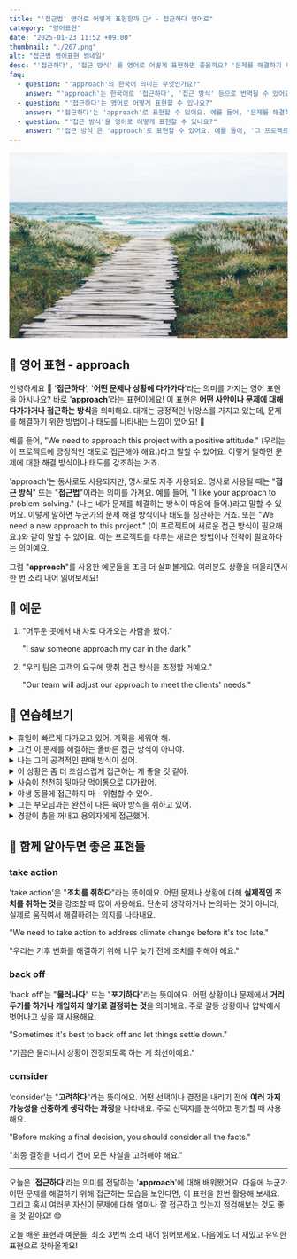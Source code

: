 ```yaml
---
title: "'접근법' 영어로 어떻게 표현할까 🕵️‍♂️ - 접근하다 영어로"
category: "영어표현"
date: "2025-01-23 11:52 +09:00"
thumbnail: "./267.png"
alt: "접근법 영어표현 썸네일"
desc: "'접근하다', '접근 방식' 를 영어로 어떻게 표현하면 좋을까요? '문제를 해결하기 위해 접근하는 방법이 필요해'는 어떤 식으로 영어로 말할 수 있을까요? '그 프로젝트에 대한 접근 방식이 너무 좋아'와 같은 문장은 어떻게 표현할 수 있을까요? '이 문제를 다루는 데 신중해야 해'는 영어로 어떻게 할 수 있을까요? 이러한 표현들을 영어로 만드는 법을 배워봅시다. 다양한 예문을 통해서 연습하고 본인의 표현으로 만들어 보세요."
faq:
  - question: "'approach'의 한국어 의미는 무엇인가요?"
    answer: "'approach'는 한국어로 '접근하다', '접근 방식' 등으로 번역될 수 있어요."
  - question: "'접근하다'는 영어로 어떻게 표현할 수 있나요?"
    answer: "'접근하다'는 'approach'로 표현할 수 있어요. 예를 들어, '문제를 해결하기 위해 접근하는 방법이 필요해'는 'We need an approach to solve the problem'으로 말할 수 있어요."
  - question: "'접근 방식'을 영어로 어떻게 표현할 수 있나요?"
    answer: "'접근 방식'은 'approach'로 표현할 수 있어요. 예를 들어, '그 프로젝트에 대한 접근 방식이 너무 좋아'는 'I really like your approach to the project'로 말할 수 있어요."
---
```


![바다로 난 길](./267-1.jpg)

## 🌟 영어 표현 - approach

안녕하세요 👋 '**접근하다**', '**어떤 문제나 상황에 다가가다**'라는 의미를 가지는 영어 표현을 아시나요? 바로 '**approach**'라는 표현이에요! 이 표현은 **어떤 사안이나 문제에 대해 다가가거나 접근하는 방식**을 의미해요. 대개는 긍정적인 뉘앙스를 가지고 있는데, 문제를 해결하기 위한 방법이나 태도를 나타내는 느낌이 있어요! 🚀

예를 들어, "We need to approach this project with a positive attitude." (우리는 이 프로젝트에 긍정적인 태도로 접근해야 해요.)라고 말할 수 있어요. 이렇게 말하면 문제에 대한 해결 방식이나 태도를 강조하는 거죠.

<div 
  data-inline-banner="🎉 새해에는 스픽 AI와 함께 영어 공부하자" 
  data-inline-banner-subtext="설날 특별 할인으로 60%할인 + 추가 7만원 할인! (~2/3)" 
  data-inline-banner-link="https://app.usespeak.com/kr-ko/sale/kr-affiliate-special/?ref=engple-inline"
  data-inline-banner-caption="해당 링크를 통해 구매시 일정액의 수수료를 지급받습니다.">
</div>

'approach'는 동사로도 사용되지만, 명사로도 자주 사용돼요. 명사로 사용될 때는 "**접근 방식**" 또는 "**접근법**"이라는 의미를 가져요. 예를 들어, "I like your approach to problem-solving." (나는 네가 문제를 해결하는 방식이 마음에 들어.)라고 말할 수 있어요. 이렇게 말하면 누군가의 문제 해결 방식이나 태도를 칭찬하는 거죠. 또는 "We need a new approach to this project." (이 프로젝트에 새로운 접근 방식이 필요해요.)와 같이 말할 수 있어요. 이는 프로젝트를 다루는 새로운 방법이나 전략이 필요하다는 의미예요.

그럼 "**approach**"를 사용한 예문들을 조금 더 살펴볼게요. 여러분도 상황을 떠올리면서 한 번 소리 내어 읽어보세요!

## 📖 예문

1. "어두운 곳에서 내 차로 다가오는 사람을 봤어."

   "I saw someone approach my car in the dark."

2. "우리 팀은 고객의 요구에 맞춰 접근 방식을 조정할 거예요."

   "Our team will adjust our approach to meet the clients' needs."

## 💬 연습해보기

<details>
<summary>휴일이 빠르게 다가오고 있어. 계획을 세워야 해.</summary>
<span>The holidays are approaching fast. We need to start planning.</span>
</details>

<details>
<summary>그건 이 문제를 해결하는 올바른 접근 방식이 아니야.</summary>
<span>That's not the right approach to solving this problem.</span>
</details>

<details>
<summary>나는 그의 공격적인 판매 방식이 싫어.</summary>
<span>I don't like his aggressive approach to sales.</span>
</details>

<details>
<summary>이 상황은 좀 더 조심스럽게 접근하는 게 좋을 것 같아.</summary>
<span>You might want to approach this situation more carefully.</span>
</details>

<details>
<summary>사슴이 천천히 뒷마당 먹이통으로 다가왔어.</summary>
<span>The deer slowly approached the backyard feeder.</span>
</details>

<details>
<summary>야생 동물에 접근하지 마 - 위험할 수 있어.</summary>
<span>Don't approach wild animals - they might be dangerous.</span>
</details>

<details>
<summary>그는 부모님과는 완전히 다른 육아 방식을 취하고 있어.</summary>
<span>He's taking a totally different approach to parenting than his folks did.</span>
</details>

<details>
<summary>경찰이 총을 꺼내고 용의자에게 접근했어.</summary>
<span>The cops approached the suspect with their guns drawn.</span>
</details>

## 🤝 함께 알아두면 좋은 표현들

### take action

'take action'은 "**조치를 취하다**"라는 뜻이에요. 어떤 문제나 상황에 대해 **실제적인 조치를 취하는 것**을 강조할 때 많이 사용해요. 단순히 생각하거나 논의하는 것이 아니라, 실제로 움직여서 해결하려는 의지를 나타내요.

"We need to take action to address climate change before it's too late."

"우리는 기후 변화를 해결하기 위해 너무 늦기 전에 조치를 취해야 해요."

### back off

'back off'는 "**물러나다**" 또는 "**포기하다**"라는 뜻이에요. 어떤 상황이나 문제에서 **거리두기를 하거나 개입하지 않기로 결정하는 것**을 의미해요. 주로 갈등 상황이나 압박에서 벗어나고 싶을 때 사용해요.

"Sometimes it's best to back off and let things settle down."

"가끔은 물러나서 상황이 진정되도록 하는 게 최선이에요."

### consider

'consider'는 "**고려하다**"라는 뜻이에요. 어떤 선택이나 결정을 내리기 전에 **여러 가지 가능성을 신중하게 생각하는 과정**을 나타내요. 주로 선택지를 분석하고 평가할 때 사용해요.

"Before making a final decision, you should consider all the facts."

"최종 결정을 내리기 전에 모든 사실을 고려해야 해요."

---

오늘은 '**접근하다**'라는 의미를 전달하는 '**approach**'에 대해 배워봤어요. 다음에 누군가 어떤 문제를 해결하기 위해 접근하는 모습을 보인다면, 이 표현을 한번 활용해 보세요. 그리고 혹시 여러분 자신이 문제에 대해 얼마나 잘 접근하고 있는지 점검해보는 것도 좋을 것 같아요! 😊

오늘 배운 표현과 예문들, 최소 3번씩 소리 내어 읽어보세요. 다음에도 더 재밌고 유익한 표현으로 찾아올게요!
